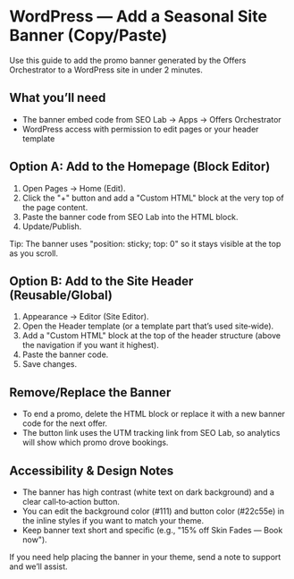 # WordPress — Add a Seasonal Site Banner (Copy/Paste)

Use this guide to add the promo banner generated by the Offers Orchestrator to a WordPress site in under 2 minutes.

## What you’ll need

- The banner embed code from SEO Lab → Apps → Offers Orchestrator
- WordPress access with permission to edit pages or your header template

## Option A: Add to the Homepage (Block Editor)

1. Open Pages → Home (Edit).
2. Click the "+" button and add a "Custom HTML" block at the very top of the page content.
3. Paste the banner code from SEO Lab into the HTML block.
4. Update/Publish.

Tip: The banner uses "position: sticky; top: 0" so it stays visible at the top as you scroll.

## Option B: Add to the Site Header (Reusable/Global)

1. Appearance → Editor (Site Editor).
2. Open the Header template (or a template part that’s used site‑wide).
3. Add a "Custom HTML" block at the top of the header structure (above the navigation if you want it highest).
4. Paste the banner code.
5. Save changes.

## Remove/Replace the Banner

- To end a promo, delete the HTML block or replace it with a new banner code for the next offer.
- The button link uses the UTM tracking link from SEO Lab, so analytics will show which promo drove bookings.

## Accessibility & Design Notes

- The banner has high contrast (white text on dark background) and a clear call‑to‑action button.
- You can edit the background color (#111) and button color (#22c55e) in the inline styles if you want to match your theme.
- Keep banner text short and specific (e.g., "15% off Skin Fades — Book now").

If you need help placing the banner in your theme, send a note to support and we’ll assist.
